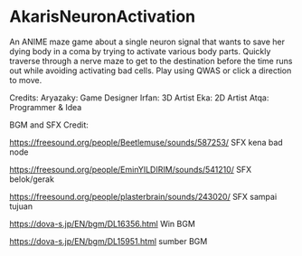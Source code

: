 # AkarisNeuronActivation

An ANIME maze game about a single neuron signal that wants to save her dying body in a coma by trying to activate various body parts. Quickly traverse through a nerve maze to get to the destination before the time runs out while avoiding activating bad cells. Play using QWAS or click a direction to move.


Credits: 
Aryazaky: Game Designer
Irfan: 3D Artist
Eka: 2D Artist
Atqa: Programmer & Idea



BGM and SFX Credit:

https://freesound.org/people/Beetlemuse/sounds/587253/
SFX kena bad node

https://freesound.org/people/EminYILDIRIM/sounds/541210/
SFX belok/gerak

https://freesound.org/people/plasterbrain/sounds/243020/
SFX sampai tujuan

https://dova-s.jp/EN/bgm/DL16356.html
Win BGM

https://dova-s.jp/EN/bgm/DL15951.html
sumber BGM
